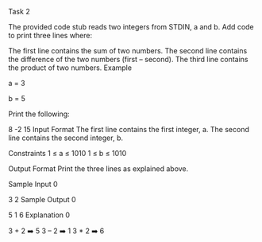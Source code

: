 Task 2

The provided code stub reads two integers from STDIN, a and b. Add code to print three lines where:

The first line contains the sum of two numbers.
The second line contains the difference of the two numbers (first – second).
The third line contains the product of two numbers. 
Example

a = 3

b = 5

Print the following:


8
-2
15
Input Format
The first line contains the first integer, a.
The second line contains the second integer, b.

Constraints
1 ≤ a ≤ 1010
1 ≤ b ≤ 1010

Output Format
Print the three lines as explained above.

Sample Input 0

3
2
Sample Output 0


5
1
6
Explanation 0

3 + 2 ➡️ 5
3 – 2 ➡️ 1
3 * 2 ➡️ 6
